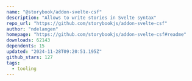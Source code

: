 ```yaml
---
name: "@storybook/addon-svelte-csf"
description: "Allows to write stories in Svelte syntax"
repo_url: "https://github.com/storybookjs/addon-svelte-csf"
author: "ndelangen"
homepage: "https://github.com/storybookjs/addon-svelte-csf#readme"
downloads: 62143
dependents: 15
updated: "2024-11-28T09:20:51.195Z"
github_stars: 127
tags: 
  - tooling
---
```

